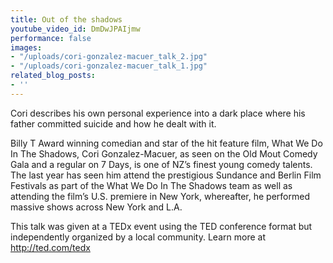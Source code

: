 ```yaml
---
title: Out of the shadows
youtube_video_id: DmDwJPAIjmw
performance: false
images:
- "/uploads/cori-gonzalez-macuer_talk_2.jpg"
- "/uploads/cori-gonzalez-macuer_talk_1.jpg"
related_blog_posts:
- ''
---
```


Cori describes his own personal experience into a dark place where his father committed suicide and how he dealt with it.

Billy T Award winning comedian and star of the hit feature film, What We Do In The Shadows, Cori Gonzalez-Macuer, as seen on the Old Mout Comedy Gala and a regular on 7 Days, is one of NZ’s finest young comedy talents. The last year has seen him attend the prestigious Sundance and Berlin Film Festivals as part of the What We Do In The Shadows team as well as attending the film’s U.S. premiere in New York, whereafter, he performed massive shows across New York and L.A.

This talk was given at a TEDx event using the TED conference format but independently organized by a local community. Learn more at http://ted.com/tedx
